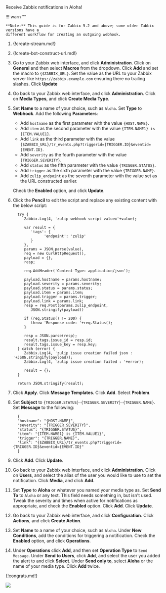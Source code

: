 Receive Zabbix notifications in Aloha!

!!! warn ""

    **Note:** This guide is for Zabbix 5.2 and above; some older Zabbix versions have a
    different workflow for creating an outgoing webhook.

1. {!create-stream.md!}

1. {!create-bot-construct-url.md!}

1. Go to your Zabbix web interface, and click **Administration**. Click on
   **General** and then select **Macros** from the dropdown. Click **Add** and set the
   macro to `{$ZABBIX_URL}`. Set the value as the URL to your Zabbix server like
   `https://zabbix.example.com` ensuring there no trailing slashes. Click **Update**

1. Go back to your Zabbix web interface, and click **Administration**. Click on
   **Media Types**, and click **Create Media Type**.

1. Set **Name** to a name of your choice, such as `Aloha`. Set **Type** to **Webhook**.
   Add the following **Parameters**:

    * Add `hostname` as the first parameter with the value `{HOST.NAME}`.
    * Add `item` as the second parameter with the value `{ITEM.NAME1} is {ITEM.VALUE1}`.
    * Add `link` as the third parameter with the value `{$ZABBIX_URL}/tr_events.php?triggerid={TRIGGER.ID}&eventid={EVENT.ID}`.
    * Add `severity` as the fourth parameter with the value `{TRIGGER.SEVERITY}`.
    * Add `status` as the fifth parameter with the value `{TRIGGER.STATUS}`.
    * Add `trigger` as the sixth parameter with the value `{TRIGGER.NAME}`.
    * Add `zulip_endpoint` as the seventh parameter with the value set as the URL
      constructed earlier.

    Check the **Enabled** option, and click **Update**.

1. Click the **Pencil** to edit the script and replace any existing content with the below script:

         try {
            Zabbix.Log(4, 'zulip webhook script value='+value);

            var result = {
               'tags': {
                     'endpoint': 'zulip'
               }
            },
            params = JSON.parse(value),
            req = new CurlHttpRequest(),
            payload = {},
            resp;

            req.AddHeader('Content-Type: application/json');

            payload.hostname = params.hostname;
            payload.severity = params.severity;
            payload.status = params.status;
            payload.item = params.item;
            payload.trigger = params.trigger;
            payload.link = params.link;
            resp = req.Post(params.zulip_endpoint,
               JSON.stringify(payload))

            if (req.Status() != 200) {
               throw 'Response code: '+req.Status();
            }

            resp = JSON.parse(resp);
            result.tags.issue_id = resp.id;
            result.tags.issue_key = resp.key;
         } catch (error) {
            Zabbix.Log(4, 'zulip issue creation failed json : '+JSON.stringify(payload));
            Zabbix.Log(4, 'zulip issue creation failed : '+error);

            result = {};
         }

         return JSON.stringify(result);

1. Click **Apply**. Click **Message Templates**. Click **Add**. Select **Problem**.

1. Set **Subject** to `{TRIGGER.STATUS}-{TRIGGER.SEVERITY}-{TRIGGER.NAME}`.
   Set **Message** to the following:

         {
         "hostname": "{HOST.NAME}",
         "severity": "{TRIGGER.SEVERITY}",
         "status": "{TRIGGER.STATUS}",
         "item": "{ITEM.NAME1} is {ITEM.VALUE1}",
         "trigger": "{TRIGGER.NAME}",
         "link": "{$ZABBIX_URL}/tr_events.php?triggerid={TRIGGER.ID}&eventid={EVENT.ID}"
         }

1. Click **Add**. Click **Update**.

1. Go back to your Zabbix web interface, and click **Administration**.
   Click on **Users**, and select the alias of the user you would like
   to use to set the notification. Click **Media**, and click **Add**.

1. Set **Type** to **Aloha** or whatever you named your media type as.
   Set **Send To** to `Aloha` or any text. This field needs something in,
   but isn't used. Tweak the severity and times when active for notifications
   as appropriate, and check the **Enabled** option. Click **Add**.
   Click **Update**.

1. Go back to your Zabbix web interface, and click **Configuration**.
   Click **Actions**, and click **Create Action**.

1. Set **Name** to a name of your choice, such as `Aloha`. Under
   **New Conditions**, add the conditions for triggering a notification.
   Check the **Enabled** option, and click **Operations**.

1. Under **Operations** click **Add**, and then set **Operation Type** to
   `Send Message`. Under **Send to Users**, click **Add**, and select the user
   you added the alert to and click **Select**. Under **Send only to**,
   select **Aloha** or the name of your media type. Click **Add**  twice.

{!congrats.md!}

![](/static/images/integrations/zabbix/001.png)

